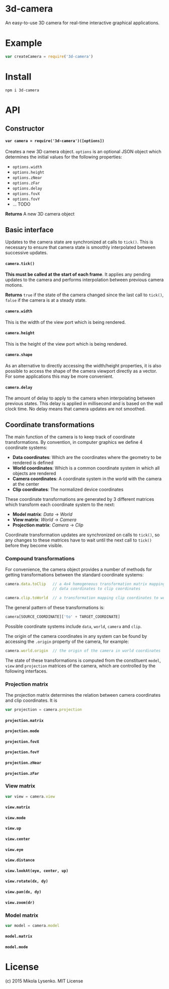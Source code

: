 3d-camera
=========
An easy-to-use 3D camera for real-time interactive graphical applications.

# Example

```javascript
var createCamera = require('3d-camera')

```

# Install

```
npm i 3d-camera
```

# API

## Constructor

#### `var camera = require('3d-camera')([options])`
Creates a new 3D camera object.  `options` is an optional JSON object which determines the initial values for the following properties:

* `options.width`
* `options.height`
* `options.zNear`
* `options.zFar`
* `options.delay`
* `options.fovX`
* `options.fovY`
* ... TODO

**Returns** A new 3D camera object

## Basic interface

Updates to the camera state are synchronized at calls to `tick()`.  This is necessary to ensure that camera state is smoothly interpolated between successive updates.  

#### `camera.tick()`
**This must be called at the start of each frame**.  It applies any pending updates to the camera and performs interpolation between previous camera motions.

**Returns** `true` if the state of the camera changed since the last call to `tick()`, `false` if the camera is at a steady state.

#### `camera.width`
This is the width of the view port which is being rendered.

#### `camera.height`
This is the height of the view port which is being rendered.

#### `camera.shape`
As an alternative to directly accessing the width/height properties, it is also possible to access the shape of the camera viewport directly as a vector.  For some applications this may be more convenient.

#### `camera.delay`
The amount of delay to apply to the camera when interpolating between previous states.  This delay is applied in millisecond and is based on the wall clock time.  No delay means that camera updates are not smoothed.

## Coordinate transformations

The main function of the camera is to keep track of coordinate transformations.  By convention, in computer graphics we define 4 coordinate systems:

* **Data coordinates**: Which are the coordinates where the geometry to be rendered is defined
* **World coordinates**: Which is a common coordinate system in which all objects are rendered
* **Camera coordinates**: A coordinate system in the world with the camera at the center
* **Clip coordinates**: The normalized device coordinates 

These coordinate transformations are generated by 3 different matrices which transform each coordinate system to the next:

* **Model matrix**: *Data* -> *World*
* **View matrix**: *World* -> *Camera*
* **Projection matrix**: *Camera* -> *Clip*

Coordinate transformation updates are synchronized on calls to `tick()`, so any changes to these matrices have to wait until the next call to `tick()` before they become visible.

### Compound transformations

For convenience, the camera object provides a number of methods for getting transformations between the standard coordinate systems:

```javascript
camera.data.toClip   // a 4x4 homogeneous transformation matrix mapping 
                     // data coordinates to clip coordinates

camera.clip.toWorld  // a transformation mapping clip coordinates to world
```

The general pattern of these transformations is:

```javascript
camera[SOURCE_COORDINATE]['to' + TARGET_COORDINATE]
```

Possible coordinate systems include `data`, `world`, `camera` and `clip`.

The origin of the camera coordinates in any system can be found by accessing the `.origin` property of the camera, for example:

```javascript
camera.world.origin  // the origin of the camera in world coordinates
```

The state of these transformations is computed from the constituent `model`, `view` and `projection` matrices of the camera, which are controlled by the following interfaces.

### Projection matrix

The projection matrix determines the relation between camera coordinates and clip coordinates.  It is 

```javascript
var projection = camera.projection
```

#### `projection.matrix`

#### `projection.mode`

#### `projection.fovX`

#### `projection.fovY`

#### `projection.zNear`

#### `projection.zFar`

### View matrix

```javascript
var view = camera.view
```

#### `view.matrix`

#### `view.mode`

#### `view.up`

#### `view.center`

#### `view.eye`

#### `view.distance`

#### `view.lookAt(eye, center, up)`

#### `view.rotate(dx, dy)`

#### `view.pan(dx, dy)`

#### `view.zoom(dr)`



### Model matrix

```javascript
var model = camera.model
```

#### `model.matrix`

#### `model.mode`

# License
(c) 2015 Mikola Lysenko. MIT License